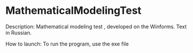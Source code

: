 # MathematicalModelingTest
Description: Mathematical modeling test , developed on the Winforms. Text in Russian.

How to launch: To run the program, use the exe file
